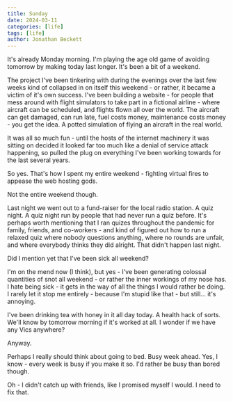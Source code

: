 ```yaml
---
title: Sunday
date: 2024-03-11
categories: [life]
tags: [life]
author: Jonathan Beckett
---
```


It's already Monday morning. I'm playing the age old game of avoiding tomorrow by making today last longer. It's been a bit of a weekend.

The project I've been tinkering with during the evenings over the last few weeks kind of collapsed in on itself this weekend - or rather, it became a victim of it's own success. I've been building a website - for people that mess around with flight simulators to take part in a fictional airline - where aircraft can be scheduled, and flights flown all over the world. The aircraft can get damaged, can run late, fuel costs money, maintenance costs money - you get the idea. A potted simulation of flying an aircraft in the real world.

It was all so much fun - until the hosts of the internet machinery it was sitting on decided it looked far too much like a denial of service attack happening, so pulled the plug on everything I've been working towards for the last several years.

So yes. That's how I spent my entire weekend - fighting virtual fires to appease the web hosting gods.

Not the entire weekend though.

Last night we went out to a fund-raiser for the local radio station. A quiz night. A quiz night run by people that had never run a quiz before. It's perhaps worth mentioning that I ran quizes throughout the pandemic for family, friends, and co-workers - and kind of figured out how to run a relaxed quiz where nobody questions anything, where no rounds are unfair, and where everybody thinks they did alright. That didn't happen last night.

Did I mention yet that I've been sick all weekend?

I'm on the mend now (I think), but yes - I've been generating colossal quantities of snot all weekend - or rather the inner workings of my nose has. I hate being sick - it gets in the way of all the things I would rather be doing. I rarely let it stop me entirely - because I'm stupid like that - but still... it's annoying.

I've been drinking tea with honey in it all day today. A health hack of sorts. We'll know by tomorrow morning if it's worked at all. I wonder if we have any Vics anywhere?

Anyway.

Perhaps I really should think about going to bed. Busy week ahead. Yes, I know - every week is busy if you make it so. I'd rather be busy than bored though.

Oh - I didn't catch up with friends, like I promised myself I would. I need to fix that.